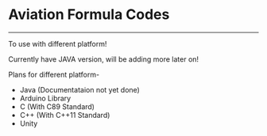 # Aviation Formula Codes
---
To use with different platform!

Currently have JAVA version, will be adding more later on!

Plans for different platform-
* Java (Documentataion not yet done)
* Arduino Library
* C (With C89 Standard)
* C++ (With C++11 Standard)
* Unity
